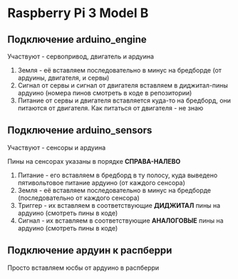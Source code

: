 # Raspberry Pi 3 Model B

## Подключение arduino_engine

Участвуют - сервопривод, двигатель и ардуина

1. Земля - её вставляем последовательно в минус на бредборде (от ардуины, двигателя, и сервы)
2. Сигнал от сервы и сигнал от двигателя вставляем в диджитал-пины ардуино (номера пинов смотреть в коде в репозитории)
3. Питание от сервы и двигателя вставляется куда-то на бредборд, они питаются от двигателя. Как питаться от двигателя - не знаю

## Подключение arduino_sensors

Участвуют - сенсоры и ардуина

Пины на сенсорах указаны в порядке **СПРАВА-НАЛЕВО**

1. Питание - его вставляем в бредборд в ту полосу, куда выведено пятивольтовое питание ардуино (от каждого сенсора)
2. Земля - её вставляем последовательно в минус на бредборде (последовательно от каждого сенсора)
3. Триггер - их вставляем в соответствующие **ДИДЖИТАЛ** пины на ардуино (смотреть пины в коде)
4. Сигнал - их вставляем в соответствующие **АНАЛОГОВЫЕ** пины на ардуино (смотреть пины в коде)

## Подключение ардуин к распберри

Просто вставляем юсбы от ардуино в распберри

